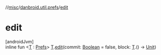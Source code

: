 //[misc](../../index.md)/[danbroid.util.prefs](index.md)/[edit](edit.md)

# edit

[androidJvm]\
inline fun <[T](edit.md) : [Prefs](-prefs/index.md)> [T](edit.md).[edit](edit.md)(commit: [Boolean](https://kotlinlang.org/api/latest/jvm/stdlib/kotlin/-boolean/index.html) = false, block: [T](edit.md).() -> [Unit](https://kotlinlang.org/api/latest/jvm/stdlib/kotlin/-unit/index.html))
